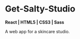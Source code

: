# Get-Salty-Studio

<strong>React | HTML5 | CSS3 | Sass</strong>

<p>A web app for a skincare studio.</p>
